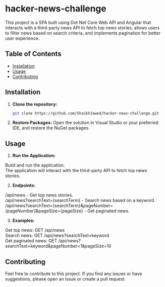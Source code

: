 # hacker-news-challenge

This project is a SPA built using Dot Net Core Web API and Angular  that interacts with a third-party news API to fetch top news stories, allows users to filter news based on search criteria, and implements pagination for better user experience.

## Table of Contents

- [Installation](#installation)
- [Usage](#usage)
- [Contributing](#contributing)


## Installation

1. **Clone the repository:**
   ```bash
   git clone https://github.com/ShaikhJawed/hacker-news-challenge.git

2. **Restore Packages:**
Open the solution in Visual Studio or your preferred IDE, and restore the NuGet packages.

## Usage
1. **Run the Application:**

Build and run the application.  
The application will interact with the third-party API to fetch top news stories.

2. **Endpoints:**

/api/news - Get top news stories.  
/api/news?searchText={searchTerm} - Search news based on a keyword.  
/api/news?searchText={searchTerm}&pageNumber={pageNumber}&pageSize={pageSize} - Get paginated news.  

3. **Examples:**

Get top news: GET /api/news  
Search news: GET /api/news?searchText=keyword  
Get paginated news: GET /api/news?searchText=keyword&pageNumber=1&pageSize=10  

## Contributing
Feel free to contribute to this project. If you find any issues or have suggestions, please open an issue or create a pull request.
